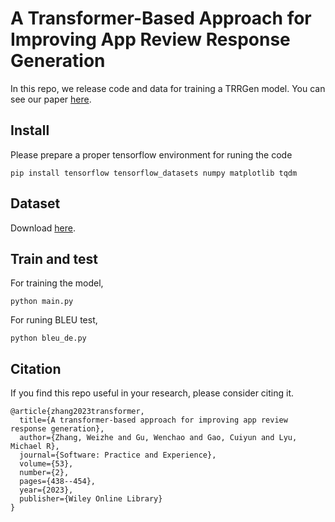 # A Transformer-Based Approach for Improving App Review Response Generation
In this repo, we release code and data for training a TRRGen model.
You can see our paper [here](https://arxiv.org/pdf/2209.08055.pdf).
## Install
Please prepare a proper tensorflow environment for runing the code
```
pip install tensorflow tensorflow_datasets numpy matplotlib tqdm
```

## Dataset
Download [here](https://drive.google.com/file/d/1Ycl7AW5jhYHMyPqJT8KimAgdFz8hitjK/view?usp=sharing).

## Train and test
For training the model,
```
python main.py
```
For runing BLEU test,
```
python bleu_de.py
```

## Citation
If you find this repo useful in your research, please consider citing it.
```
@article{zhang2023transformer,
  title={A transformer-based approach for improving app review response generation},
  author={Zhang, Weizhe and Gu, Wenchao and Gao, Cuiyun and Lyu, Michael R},
  journal={Software: Practice and Experience},
  volume={53},
  number={2},
  pages={438--454},
  year={2023},
  publisher={Wiley Online Library}
}
```
